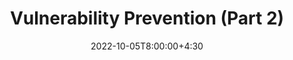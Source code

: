 ---
type: lecture
date: 2022-10-05T8:00:00+4:30
title: Vulnerability Prevention (Part 2)
tldr: "Principles and techniques for vulnerability prevention."
thumbnail: /static_files/presentations/bugprev.jpg
links:
    - url: /static_files/presentations/vulprevent.pdf
      name: slides
---